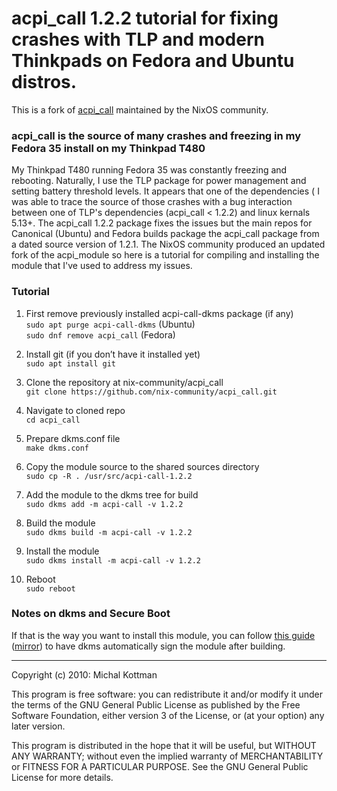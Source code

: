 # acpi\_call 1.2.2 tutorial for fixing crashes with TLP and modern Thinkpads on Fedora and Ubuntu distros.
This is a fork of [acpi_call](https://github.com/mkottman/acpi_call) maintained by the NixOS community.

### acpi_call is the source of many crashes and freezing in my Fedora 35 install on my Thinkpad T480

My Thinkpad T480 running Fedora 35 was constantly freezing and rebooting. Naturally, I use the TLP package for power management and setting battery threshold levels. It appears that one of the dependencies ( I was able to trace the source of those crashes with a bug interaction between one of TLP's dependencies (acpi_call < 1.2.2) and linux kernals 5.13+. The acpi_call 1.2.2 package fixes the issues but the main repos for Canonical (Ubuntu) and Fedora builds package the acpi_call package from a dated source version of 1.2.1. The NixOS community produced an updated fork of the acpi_module so here is a tutorial for compiling and installing the module that I've used to address my issues.

### Tutorial  
1. First remove previously installed acpi-call-dkms package (if any)  
``sudo apt purge acpi-call-dkms`` (Ubuntu)  
``sudo dnf remove acpi_call`` (Fedora)  

2. Install git (if you don’t have it installed yet)  
``sudo apt install git``  

3. Clone the repository at nix-community/acpi_call  
``git clone https://github.com/nix-community/acpi_call.git``  

4. Navigate to cloned repo  
``cd acpi_call``  

5. Prepare dkms.conf file  
``make dkms.conf``  

6. Copy the module source to the shared sources directory  
``sudo cp -R . /usr/src/acpi-call-1.2.2``  

7. Add the module to the dkms tree for build  
``sudo dkms add -m acpi-call -v 1.2.2``  

8. Build the module  
``sudo dkms build -m acpi-call -v 1.2.2``  

9. Install the module  
``sudo dkms install -m acpi-call -v 1.2.2``  

10. Reboot  
``sudo reboot``  

### Notes on dkms and Secure Boot

If that is the way you want to install this module, you can follow 
[this guide](https://web.archive.org/web/20210215173902/https://gist.github.com/dop3j0e/2a9e2dddca982c4f679552fc1ebb18df) ([mirror](https://gist.github.com/s-h-a-d-o-w/53c2215e955c3326c6ec8f812a0d2f27))
to have dkms automatically sign the module after building.


***

Copyright (c) 2010: Michal Kottman

This program is free software: you can redistribute it and/or modify
it under the terms of the GNU General Public License as published by
the Free Software Foundation, either version 3 of the License, or
(at your option) any later version.

This program is distributed in the hope that it will be useful,
but WITHOUT ANY WARRANTY; without even the implied warranty of
MERCHANTABILITY or FITNESS FOR A PARTICULAR PURPOSE.  See the
GNU General Public License for more details.
